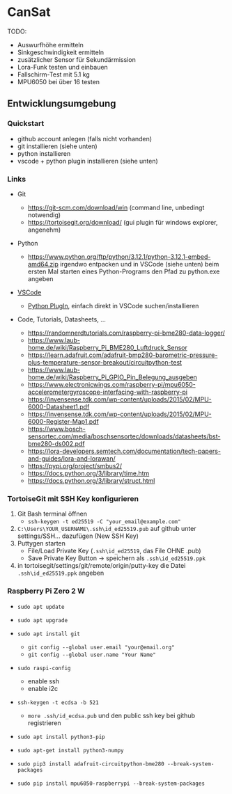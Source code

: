 # CanSat
TODO:
- Auswurfhöhe ermitteln
- Sinkgeschwindigkeit ermitteln
- zusätzlicher Sensor für Sekundärmission
- Lora-Funk testen und einbauen
- Fallschirm-Test mit 5.1 kg
- MPU6050 bei über 16 testen

## Entwicklungsumgebung

### Quickstart

- github account anlegen (falls nicht vorhanden)
- git installieren (siehe unten)
- python installieren
- vscode + python plugin installieren (siehe unten)

### Links

- Git
    - https://git-scm.com/download/win (command line, unbedingt notwendig)
    - https://tortoisegit.org/download/ (gui plugin für windows explorer, angenehm)

- Python
    - https://www.python.org/ftp/python/3.12.1/python-3.12.1-embed-amd64.zip
    irgendwo entpacken und in VSCode (siehe unten) beim ersten Mal starten eines Python-Programs den Pfad zu python.exe angeben

- [VSCode](https://code.visualstudio.com/)
    - [Python PlugIn](https://marketplace.visualstudio.com/items?itemName=ms-python.python), einfach direkt in VSCode suchen/installieren

- Code, Tutorials, Datasheets, ...
    - https://randomnerdtutorials.com/raspberry-pi-bme280-data-logger/
    - https://www.laub-home.de/wiki/Raspberry_Pi_BME280_Luftdruck_Sensor
    - https://learn.adafruit.com/adafruit-bmp280-barometric-pressure-plus-temperature-sensor-breakout/circuitpython-test    
    - https://www.laub-home.de/wiki/Raspberry_Pi_GPIO_Pin_Belegung_ausgeben
    - https://www.electronicwings.com/raspberry-pi/mpu6050-accelerometergyroscope-interfacing-with-raspberry-pi
    - https://invensense.tdk.com/wp-content/uploads/2015/02/MPU-6000-Datasheet1.pdf
    - https://invensense.tdk.com/wp-content/uploads/2015/02/MPU-6000-Register-Map1.pdf
    - https://www.bosch-sensortec.com/media/boschsensortec/downloads/datasheets/bst-bme280-ds002.pdf
    - https://lora-developers.semtech.com/documentation/tech-papers-and-guides/lora-and-lorawan/
    - https://pypi.org/project/smbus2/
    - https://docs.python.org/3/library/time.htm
    - https://docs.python.org/3/library/struct.html


### TortoiseGit mit SSH Key konfigurieren

1. Git Bash terminal öffnen
    - `ssh-keygen -t ed25519 -C "your_email@example.com"`
2. `C:\Users\YOUR_USERNAME\.ssh\id_ed25519.pub` auf github unter settings/SSH... dazufügen (New SSH Key)
3. Puttygen starten
    - File/Load Private Key   (`.ssh\id_ed25519`, das File OHNE .pub)
    - Save Private Key Button -> speichern als `.ssh\id_ed25519.ppk`
4. in tortoisegit/settings/git/remote/origin/putty-key die Datei `.ssh\id_ed25519.ppk` angeben

### Raspberry Pi Zero 2 W

- `sudo apt update`
- `sudo apt upgrade`

- `sudo apt install git`
    - `git config --global user.email "your@email.org"`
    - `git config --global user.name "Your Name"`

- `sudo raspi-config`
    - enable ssh
    - enable i2c

- `ssh-keygen -t ecdsa -b 521`
    - `more .ssh/id_ecdsa.pub` und den public ssh key bei github registrieren

- `sudo apt install python3-pip`
- `sudo apt-get install python3-numpy`
- `sudo pip3 install adafruit-circuitpython-bme280 --break-system-packages`
- `sudo pip install mpu6050-raspberrypi --break-system-packages`
